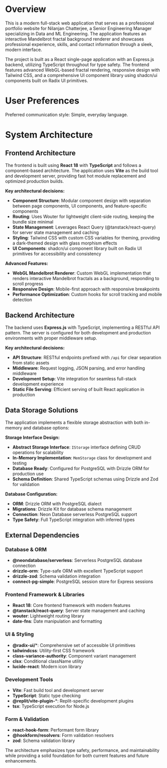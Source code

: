 # Overview

This is a modern full-stack web application that serves as a professional portfolio website for Nilanjan Chatterjee, a Senior Engineering Manager specializing in Data and ML Engineering. The application features an interactive Mandelbrot fractal background renderer and showcases professional experience, skills, and contact information through a sleek, modern interface.

The project is built as a React single-page application with an Express.js backend, utilizing TypeScript throughout for type safety. The frontend features advanced WebGL-based fractal rendering, responsive design with Tailwind CSS, and a comprehensive UI component library using shadcn/ui components built on Radix UI primitives.

# User Preferences

Preferred communication style: Simple, everyday language.

# System Architecture

## Frontend Architecture
The frontend is built using **React 18** with **TypeScript** and follows a component-based architecture. The application uses **Vite** as the build tool and development server, providing fast hot module replacement and optimized production builds.

**Key architectural decisions:**
- **Component Structure**: Modular component design with separation between page components, UI components, and feature-specific components
- **Routing**: Uses Wouter for lightweight client-side routing, keeping the bundle size minimal
- **State Management**: Leverages React Query (@tanstack/react-query) for server state management and caching
- **Styling**: Tailwind CSS with custom CSS variables for theming, providing a dark-themed design with glass morphism effects
- **UI Components**: shadcn/ui component library built on Radix UI primitives for accessibility and consistency

**Advanced Features:**
- **WebGL Mandelbrot Renderer**: Custom WebGL implementation that renders interactive Mandelbrot fractals as a background, responding to scroll progress
- **Responsive Design**: Mobile-first approach with responsive breakpoints
- **Performance Optimization**: Custom hooks for scroll tracking and mobile detection

## Backend Architecture
The backend uses **Express.js** with TypeScript, implementing a RESTful API pattern. The server is configured for both development and production environments with proper middleware setup.

**Key architectural decisions:**
- **API Structure**: RESTful endpoints prefixed with `/api` for clear separation from static assets
- **Middleware**: Request logging, JSON parsing, and error handling middleware
- **Development Setup**: Vite integration for seamless full-stack development experience
- **Static File Serving**: Efficient serving of built React application in production

## Data Storage Solutions
The application implements a flexible storage abstraction with both in-memory and database options:

**Storage Interface Design:**
- **Abstract Storage Interface**: `IStorage` interface defining CRUD operations for scalability
- **In-Memory Implementation**: `MemStorage` class for development and testing
- **Database Ready**: Configured for PostgreSQL with Drizzle ORM for production use
- **Schema Definition**: Shared TypeScript schemas using Drizzle and Zod for validation

**Database Configuration:**
- **ORM**: Drizzle ORM with PostgreSQL dialect
- **Migrations**: Drizzle Kit for database schema management
- **Connection**: Neon Database serverless PostgreSQL support
- **Type Safety**: Full TypeScript integration with inferred types

## External Dependencies

### Database & ORM
- **@neondatabase/serverless**: Serverless PostgreSQL database connection
- **drizzle-orm**: Type-safe ORM with excellent TypeScript support
- **drizzle-zod**: Schema validation integration
- **connect-pg-simple**: PostgreSQL session store for Express sessions

### Frontend Framework & Libraries
- **React 18**: Core frontend framework with modern features
- **@tanstack/react-query**: Server state management and caching
- **wouter**: Lightweight routing library
- **date-fns**: Date manipulation and formatting

### UI & Styling
- **@radix-ui/***: Comprehensive set of accessible UI primitives
- **tailwindcss**: Utility-first CSS framework
- **class-variance-authority**: Component variant management
- **clsx**: Conditional className utility
- **lucide-react**: Modern icon library

### Development Tools
- **Vite**: Fast build tool and development server
- **TypeScript**: Static type checking
- **@replit/vite-plugin-***: Replit-specific development plugins
- **tsx**: TypeScript execution for Node.js

### Form & Validation
- **react-hook-form**: Performant form library
- **@hookform/resolvers**: Form validation resolvers
- **zod**: Schema validation library

The architecture emphasizes type safety, performance, and maintainability while providing a solid foundation for both current features and future enhancements.
